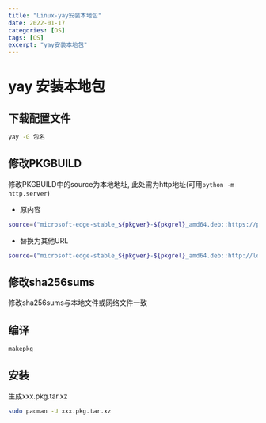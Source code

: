 ```yaml
---
title: "Linux-yay安装本地包"
date: 2022-01-17
categories: [OS]
tags: [OS]
excerpt: "yay安装本地包"
---
```


# yay 安装本地包

## 下载配置文件

```sh
yay -G 包名
```

## 修改PKGBUILD

修改PKGBUILD中的source为本地地址, 此处需为http地址(可用`python -m http.server`)

- 原内容

```sh
source=("microsoft-edge-stable_${pkgver}-${pkgrel}_amd64.deb::https://packages.microsoft.com/repos/edge/pool/main/m/microsoft-edge-stable/microsoft-edge-stable_${pkgver}-${pkgrel}_amd64.deb")
```

- 替换为其他URL

```sh
source=("microsoft-edge-stable_${pkgver}-${pkgrel}_amd64.deb::http://localhost:8000/microsoft-edge-stable_96.0.1054.62-1_amd64.deb")
```

## 修改sha256sums

修改sha256sums与本地文件或网络文件一致

## 编译

```sh
makepkg
```

## 安装

生成xxx.pkg.tar.xz

```sh
sudo pacman -U xxx.pkg.tar.xz
```
